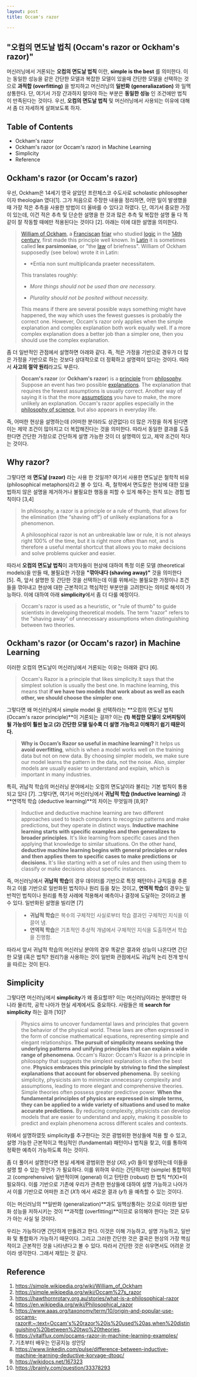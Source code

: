 ```yaml
---
layout: post
title: Occam's razor

---
```


## "오컴의 면도날 법칙 (Occam's razor or Ockham's razor)"

머신러닝에서 거론되는 **오컴의 면도날 법칙** 이란, **simple is the best** 를 의미한다. 이는 동일한 성능을 같은 간단한 모델과 복잡한 모델이 있을때 간단한 모델을 선택하는 것으로 **과적합 (overfitting)** 을 방지하고 머신러닝의 **일반화 (generaliazation)** 와 일맥상통한다. 단, 여기서 가장 간과하지 말아야 하는 부분은 **동일한 성능** 인 조건에만 법칙이 만족된다는 것이다. 
우선, **오컴의 면도날 법칙** 및 머신러닝에서 사용되는 이유에 대해서 좀 더 자세하게 살펴보도록 하자. 


## Table of Contents

- Ockham's razor
- Ockham's razor (or Occam's razor) in Machine Learning
- Simplicity
- Reference 

## Ockham's razor (or Occam's razor)

우선, Ockham은 14세기 영국 살았던 프란체스코 수도사로 scholastic philosopher 이자 theologian 였다[1]. 그가 처음으로 주장한 내용을 정리하면, 어떤 일이 발생했을 때 가장 적은 추측을 사용한 방법이 더 올바를 수 있다고 하였다. 단, 여기서 중요한 가정이 있는데, 이건 적은 추측 및 단순한 설명을 한 것과 많은 추측 및 복잡한 설명 둘 다 똑같이 잘 작동할 때에만 적용된다는 것이다 [2]. 아래는 이에 대한 설명을 의미한다. 

>[William of Ockham](https://simple.wikipedia.org/wiki/William_of_Ockham), a [Franciscan](https://simple.wikipedia.org/wiki/Franciscan) [friar](https://simple.wikipedia.org/wiki/Friar) who studied [logic](https://simple.wikipedia.org/wiki/Logic) in the [14th century](https://simple.wikipedia.org/wiki/14th_century), first made this principle well known. In [Latin](https://simple.wikipedia.org/wiki/Latin_language) it is sometimes called **lex parsimoniae**, or "the [law](https://simple.wikipedia.org/wiki/Law) of briefness". William of Ockham supposedly (see below) wrote it in Latin:
>
>- *Entia non sunt multiplicanda praeter necessitatem.
>
>This translates roughly:
>
>- *More things should not be used than are necessary.*
>
>- *Plurality should not be posited without necessity.* 
>
>This means if there are several possible ways something might have happened, the way which uses the fewest guesses is probably the correct one. However, Occam's razor only applies when the simple explanation and complex explanation both work equally well. If a more complex explanation does a better job than a simpler one, then you should use the complex explanation.

좀 더 일반적인 관점에서 설명하면 아래와 같다. 즉, 적은 가정을 기반으로 경우가 더 많은 가정을 기반으로 하는 것보다 상대적으로 더 정확하고 설명력이 있다는 것이다. 따라서 **사고의 절약 원리**라고도 부른다. 

> **Occam's razor** (or **Ockham's razor**) is a [principle](https://simple.wikipedia.org/wiki/Principle) from [philosophy](https://simple.wikipedia.org/wiki/Philosophy). Suppose an event has two possible [explanations](https://simple.wikipedia.org/wiki/Explanation). The explanation that requires the fewest assumptions is usually correct. Another way of saying it is that the more [assumptions](https://simple.wiktionary.org/wiki/assumption) you have to make, the more unlikely an explanation. Occam's razor applies especially in the [philosophy of science](https://simple.wikipedia.org/wiki/Philosophy_of_science), but also appears in everyday life.

즉, 어떠한 현상을 설명하는데 (어떠한 분야라도 상관없다) 더 많은 가정을 하게 된다면 이는 제약 조건이 많아지고 더 복잡해진다는 것을 의미한다. 따라서 동일한 결과를 도출한다면 간단한 가정으로 간단하게 설명 가능한 것이 더 설명력이 있고, 제약 조건이 적다는 것이다. 

## Why razor? 

그렇다면 왜 **면도날 (razor)** 라는 사용 한 것일까? 여기서 사용한 면도날은 철학적 비유 (philosophical metaphors)라고 볼 수 있다. 즉, 철학에서 면도칼은 현상에 대한 있을 법하지 않은 설명을 제거하거나 불필요한 행동을 피할 수 있게 해주는 원칙 또는 경험 법칙이다 [3,4]

>In philosophy, a razor is a principle or a rule of thumb, that allows for the elimination (the “shaving off”) of unlikely explanations for a phenomenon.
>
>A philosophical razor is not an unbreakable law or rule, it is not always right 100% of the time, but it is right more often than not, and is therefore a useful mental shortcut that allows you to make decisions and solve problems quicker and easier.

따라서 **오컴의 면도날 법칙**이 과학자들이 현상에 대하여 특정 이론 모델 (theoretical models)을 만들 때, 불필요한 가정을 **"깎아내다 (shaving away)"** 것을 의미한다 [5]. 즉, 앞서 설명한 듯 간단한 것을 선택하는데 이를 위해서는 불필요한 가정이나 조건들을 깎아내고 현상에 대한 근본적이고 핵심적인 부분만을 고려한다는 의미로 해석이 가능하다. 이에 대하여 아래 **simplicity**에서 좀 더 다룰 예정이다. 

> Occam's razor is used as a heuristic, or "rule of thumb" to guide scientists in developing theoretical models. The term "razor" refers to the "shaving away" of unnecessary assumptions when distinguishing between two theories. 

## Ockham's razor (or Occam's razor) in Machine Learning 

이러한 오컴의 면도날이 머신러닝에서 거론되는 이유는 아래와 같다 [6].

>  Occam's Razor is a principle that likes simplicity.It says that the simplest solution is usually the best one. In machine learning, this means that **if we have two models that work about as well as each other, we should choose the simpler one**.

그렇다면 왜 머신러닝에서 simple model 을 선택하라는 **오컴의 면도날 법칙 (Occam's razor principle)**이 거론되는 걸까? 이는 **(1) 복잡한 모델이 오버피팅이 될 가능성이 훨씬 높고 (2) 간단한 모델 일수록 더 설명 가능하고 이해하기 쉽기 때문이다.**

> **Why is Occam’s Razor so useful in machine learning?** It helps us **avoid overfitting**, which is when a model works well on the training data but not on new data. By choosing simpler models, we make sure our model learns the pattern in the data, not the noise. Also, simpler models are usually easier to understand and explain, which is important in many industries.

특히, 귀납적 학습의 머신러닝 분야에서는 오컴의 면도날이라 불리는 기본 법칙이 통용되고 있다 [7]. 그렇다면, 여기서 머신러닝에서 **귀납적 학습 (Inductive learning)** 과 **연역적 학습 (deductive learning)**의 차이는 무엇일까 [8,9]?

>  Inductive and deductive machine learning are two different approaches used to teach computers to recognize patterns and make predictions, but they operate in distinct ways. **Inductive machine learning starts with specific examples and then generalizes to broader principles**. It's like learning from specific cases and then applying that knowledge to similar situations. On the other hand, **deductive machine learning begins with general principles or rules and then applies them to specific cases to make predictions or decisions.**  It's like starting with a set of rules and then using them to classify or make decisions about specific instances.

즉, 머신러닝에서 **귀납적 학습**의 경우 데이터를 기반으로 특정 패턴이나 규칙등을 추론하고 이를 기반으로 일반화된 법칙이나 원리 등을 찾는 것이고, **연역적 학습**의 경우는 일반적인 법칙이나 원리를 특정 사례에 적용해서 예측이나 결정에 도달하는 것이라고 볼 수 있다. 일반화된 설명을 빌리면 [7]

> - **귀납적 학습**은 복수의 구체적인 사실로부터 학습 결과인 구체적인 지식을 이끌어 냄. 
> - **연역적 학습**은 기초적인 추상적 개념에서 구체적인 지식을 도출하면서 학습을 진행함.

따라서 앞서 귀납적 학습의 머신러닝 분야의 경우 똑같은 결과와 성능이 나온다면 간단한 모델 (혹은 법칙? 원리?)을 사용하는 것이 일반화 관점에서도 귀납적 논리 전개 방식을 따르는 것이 된다. 



## Simplicity 

그렇다면 머신러닝에서 **simplicity**가 왜 중요할까? 이는 머신러닝이라는 분야뿐만 아니라 물리학, 공학 나아가 현실 세계에서도 중요하다. 사람들은 왜 **search for simplicity** 하는 걸까 [10]?

> Physics aims to uncover fundamental laws and principles that govern the behavior of the physical world. These laws are often expressed in the form of concise mathematical equations, representing simple and elegant relationships. **The pursuit of simplicity means seeking the underlying patterns and unifying principles that can explain a wide range of phenomena.** Occam's Razor: Occam's Razor is a principle in philosophy that suggests the simplest explanation is often the best one. **Physics embraces this principle by striving to find the simplest explanations that account for observed phenomena.** By seeking simplicity, physicists aim to minimize unnecessary complexity and assumptions, leading to more elegant and comprehensive theories. Simple theories often possess greater predictive power. **When the fundamental principles of physics are expressed in simple terms, they can be applied to a wide variety of situations and used to make accurate predictions.** By reducing complexity, physicists can develop models that are easier to understand and apply, making it possible to predict and explain phenomena across different scales and contexts.

위에서 설명하였듯 simplicity를 추구한다는 것은 광범위한 현상들에 적용 할 수 있고, 설명 가능한 근본적이고 핵심적인 (fundamental) 패턴이나 법칙을 찾고, 이를 통하여 정확한 예측이 가능하도록 하는 것이다. 

좀 더 풀어서 설명한다면 현실 세계에 광범위한 현상 (*X0, y0*) 들이 발생하는데 이들을 설명 할 수 있는 무언가 가 필요하다. 이를 위하여 우리는 간단하지만 (simple) 통합적이고 (comprehensive) 일반적이며 (general) 이고 탄탄한 (robust) 한 법칙 *f(X)*이 필요하다. 이를 기반으로 기존에 우리가 관측한 현상들에 대하여 설명 가능하고 나아가서 이를 기반으로 어떠한 조건 (*X1*) 에서 새로운 결과 (*y1*) 을 예측할 수 있는 것이다. 

이는 머신러닝의 **일반화 (generalization)**과도 일맥상통하는 것으로 이러한 일반화 성능을 저하시키는 것이 **과적합 (overfitting)**이므로 유의해야 한다는 것은 모두가 아는 사실 일 것이다. 

우리는 가능하다면 간단하게 만들려고 한다. 이것은 이해 가능하고, 설명 가능하고, 일반화 및 통합화가 가능하기 때문이다. 그리고 그러한 간단한 것은 결국은 현상의 가장 핵심적이고 근본적인 것을 나타낸다고 볼 수 있다. 따라서 간단한 것은 쉬우면서도 어려운 것이라 생각한다. 그래서 재밌는 것 같다. 



## Reference 

1. https://simple.wikipedia.org/wiki/William_of_Ockham
1. https://simple.wikipedia.org/wiki/Occam%27s_razor
1. https://hawthornrotary.org.au/stories/what-is-a-philosophical-razor
1. https://en.wikipedia.org/wiki/Philosophical_razor
1. https://www.aaas.org/taxonomy/term/10/origin-and-popular-use-occams-razor#:~:text=Occam's%20razor%20is%20used%20as,when%20distinguishing%20between%20two%20theories.
1. https://vitalflux.com/occams-razor-in-machine-learning-examples/
1. 기초부터 배우는 인공지능 성안당 
1. https://www.linkedin.com/pulse/difference-between-inductive-machine-learning-deductive-korvage-dtoqc/
1. https://wikidocs.net/167323
1. https://brainly.com/question/33378293
